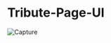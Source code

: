 # Tribute-Page-UI
![Capture](https://user-images.githubusercontent.com/72815215/234560715-b86766a7-9fe2-42f9-940e-d301e6eaf770.PNG)

